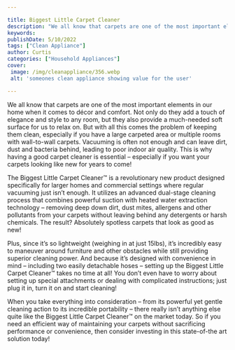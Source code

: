 ```yaml
---

title: Biggest Little Carpet Cleaner
description: "We all know that carpets are one of the most important elements in our home when it comes to décor and comfort. Not only do they a...check it out to learn"
keywords: 
publishDate: 5/10/2022
tags: ["Clean Appliance"]
author: Curtis
categories: ["Household Appliances"]
cover: 
 image: /img/cleanappliance/356.webp
 alt: 'someones clean appliance showing value for the user'

---
```


We all know that carpets are one of the most important elements in our home when it comes to décor and comfort. Not only do they add a touch of elegance and style to any room, but they also provide a much-needed soft surface for us to relax on. But with all this comes the problem of keeping them clean, especially if you have a large carpeted area or multiple rooms with wall-to-wall carpets. Vacuuming is often not enough and can leave dirt, dust and bacteria behind, leading to poor indoor air quality. This is why having a good carpet cleaner is essential – especially if you want your carpets looking like new for years to come!

The Biggest Little Carpet Cleaner™ is a revolutionary new product designed specifically for larger homes and commercial settings where regular vacuuming just isn’t enough. It utilizes an advanced dual-stage cleaning process that combines powerful suction with heated water extraction technology – removing deep down dirt, dust mites, allergens and other pollutants from your carpets without leaving behind any detergents or harsh chemicals. The result? Absolutely spotless carpets that look as good as new!

Plus, since it’s so lightweight (weighing in at just 15lbs), it’s incredibly easy to maneuver around furniture and other obstacles while still providing superior cleaning power. And because it’s designed with convenience in mind – including two easily detachable hoses – setting up the Biggest Little Carpet Cleaner™ takes no time at all! You don’t even have to worry about setting up special attachments or dealing with complicated instructions; just plug it in, turn it on and start cleaning! 

When you take everything into consideration – from its powerful yet gentle cleaning action to its incredible portability – there really isn’t anything else quite like the Biggest Little Carpet Cleaner™ on the market today. So if you need an efficient way of maintaining your carpets without sacrificing performance or convenience, then consider investing in this state-of-the art solution today!
